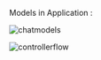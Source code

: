 Models in Application : 

![chatmodels](https://github.com/user-attachments/assets/1b69877a-21c6-4ed4-9a34-d9c65357f9cd)


![controllerflow](https://github.com/user-attachments/assets/3e12dfbb-cd10-45c1-9374-62eedda5dc0f)
